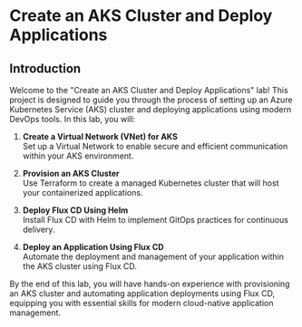 # Create an AKS Cluster and Deploy Applications

## Introduction

Welcome to the "Create an AKS Cluster and Deploy Applications" lab! This project is designed to guide you through the process of setting up an Azure Kubernetes Service (AKS) cluster and deploying applications using modern DevOps tools. In this lab, you will:

1. **Create a Virtual Network (VNet) for AKS**  
   Set up a Virtual Network to enable secure and efficient communication within your AKS environment.

2. **Provision an AKS Cluster**  
   Use Terraform to create a managed Kubernetes cluster that will host your containerized applications.

3. **Deploy Flux CD Using Helm**  
   Install Flux CD with Helm to implement GitOps practices for continuous delivery.

4. **Deploy an Application Using Flux CD**  
   Automate the deployment and management of your application within the AKS cluster using Flux CD.

By the end of this lab, you will have hands-on experience with provisioning an AKS cluster and automating application deployments using Flux CD, equipping you with essential skills for modern cloud-native application management.

